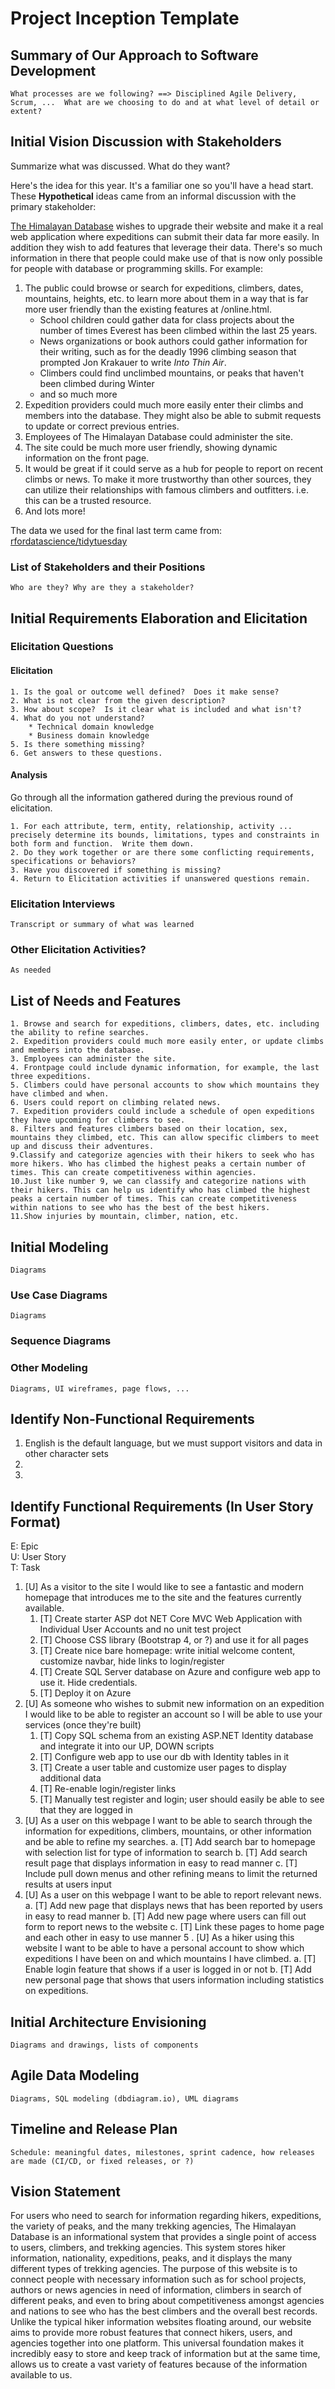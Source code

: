 Project Inception Template
=====================================

## Summary of Our Approach to Software Development

    What processes are we following? ==> Disciplined Agile Delivery, Scrum, ...  What are we choosing to do and at what level of detail or extent?

## Initial Vision Discussion with Stakeholders
Summarize what was discussed.  What do they want?

Here's the idea for this year.  It's a familiar one so you'll have a head start.  These **Hypothetical** ideas came from an informal discussion with the primary stakeholder:

[The Himalayan Database](https://www.himalayandatabase.com/) wishes to upgrade their website and make it a real web application where expeditions can submit their data far more easily.  In addition they wish to add features that leverage their data.  There's so much information in there that people could make use of that is now only possible for people with database or programming skills.  For example:
1. The public could browse or search for expeditions, climbers, dates, mountains, heights, etc. to learn more about them in a way that is far more user friendly than the existing features at /online.html.  
    - School children could gather data for class projects about the number of times Everest has been climbed within the last 25 years.
    - News organizations or book authors could gather information for their writing, such as for the deadly 1996 climbing season that prompted Jon Krakauer to write *Into Thin Air*.
    - Climbers could find unclimbed mountains, or peaks that haven't been climbed during Winter
    - and so much more
2. Expedition providers could much more easily enter their climbs and members into the database.  They might also be able to submit requests to update or correct previous entries.
3. Employees of The Himalayan Database could administer the site.
4. The site could be much more user friendly, showing dynamic information on the front page.
5. It would be great if it could serve as a hub for people to report on recent climbs or news.  To make it more trustworthy than other sources, they can utilize their relationships with famous climbers and outfitters.  i.e. this can be a trusted resource.
6. And lots more!

The data we used for the final last term came from: [rfordatascience/tidytuesday](https://github.com/rfordatascience/tidytuesday/blob/master/data/2020/2020-09-22/readme.md)

### List of Stakeholders and their Positions
    Who are they? Why are they a stakeholder?

## Initial Requirements Elaboration and Elicitation

### Elicitation Questions
#### Elicitation
    1. Is the goal or outcome well defined?  Does it make sense?
    2. What is not clear from the given description?
    3. How about scope?  Is it clear what is included and what isn't?
    4. What do you not understand?
        * Technical domain knowledge
        * Business domain knowledge
    5. Is there something missing?
    6. Get answers to these questions.
#### Analysis
Go through all the information gathered during the previous round of elicitation.  

    1. For each attribute, term, entity, relationship, activity ... precisely determine its bounds, limitations, types and constraints in both form and function.  Write them down.
    2. Do they work together or are there some conflicting requirements, specifications or behaviors?
    3. Have you discovered if something is missing?  
    4. Return to Elicitation activities if unanswered questions remain.

### Elicitation Interviews
    Transcript or summary of what was learned

### Other Elicitation Activities?
    As needed

## List of Needs and Features
	1. Browse and search for expeditions, climbers, dates, etc. including the ability to refine searches.
	2. Expedition providers could much more easily enter, or update climbs and members into the database.
	3. Employees can administer the site.
	4. Frontpage could include dynamic information, for example, the last three expeditions.
	5. Climbers could have personal accounts to show which mountains they have climbed and when.
	6. Users could report on climbing related news.
	7. Expedition providers could include a schedule of open expeditions they have upcoming for climbers to see.
	8. Filters and features climbers based on their location, sex, mountains they climbed, etc. This can allow specific climbers to meet up and discuss their adventures.
	9.Classify and categorize agencies with their hikers to seek who has more hikers. Who has climbed the highest peaks a certain number of times. This can create competitiveness within agencies.
	10.Just like number 9, we can classify and categorize nations with their hikers. This can help us identify who has climbed the highest peaks a certain number of times. This can create competitiveness within nations to see who has the best of the best hikers.
	11.Show injuries by mountain, climber, nation, etc.


## Initial Modeling
    Diagrams

### Use Case Diagrams
    Diagrams

### Sequence Diagrams

### Other Modeling
    Diagrams, UI wireframes, page flows, ...

## Identify Non-Functional Requirements
1. English is the default language, but we must support visitors and data in other character sets
2.
3.

## Identify Functional Requirements (In User Story Format)

E: Epic  
U: User Story  
T: Task  
1. [U] As a visitor to the site I would like to see a fantastic and modern homepage that introduces me to the site and the features currently available.
   1. [T] Create starter ASP dot NET Core MVC Web Application with Individual User Accounts and no unit test project
   2. [T] Choose CSS library (Bootstrap 4, or ?) and use it for all pages
   3. [T] Create nice bare homepage: write initial welcome content, customize navbar, hide links to login/register
   4. [T] Create SQL Server database on Azure and configure web app to use it. Hide credentials.
   5. [T] Deploy it on Azure
2. [U] As someone who wishes to submit new information on an expedition I would like to be able to register an account so I will be able to use your services (once they're built)
   1. [T] Copy SQL schema from an existing ASP.NET Identity database and integrate it into our UP, DOWN scripts
   2. [T] Configure web app to use our db with Identity tables in it
   3. [T] Create a user table and customize user pages to display additional data
   4. [T] Re-enable login/register links
   5. [T] Manually test register and login; user should easily be able to see that they are logged in
3. [U] As a user on this webpage I want to be able to search through the information for expeditions, climbers, mountains, or other information and be able to refine my searches.
   a. [T] Add search bar to homepage with selection list for type of information to search
   b. [T] Add search result page that displays information in easy to read manner
   c. [T] Include pull down menus and other refining means to limit the returned results at users input
4. [U] As a user on this webpage I want to be able to report relevant news.
   a. [T] Add new page that displays news that has been reported by users in easy to read manner
   b. [T] Add new page where users can fill out form to report news to the website
   c. [T] Link these pages to home page and each other in easy to use manner
5 . [U] As a hiker using this website I want to be able to have a personal account to show which expeditions I have been on and which mountains I have climbed.
   a. [T] Enable login feature that shows if a user is logged in or not
   b. [T] Add new personal page that shows that users information including statistics on expeditions.

## Initial Architecture Envisioning
    Diagrams and drawings, lists of components

## Agile Data Modeling
    Diagrams, SQL modeling (dbdiagram.io), UML diagrams

## Timeline and Release Plan
    Schedule: meaningful dates, milestones, sprint cadence, how releases are made (CI/CD, or fixed releases, or ?)

## Vision Statement

   For users who need to search for information regarding hikers, expeditions, the variety of peaks, and the many trekking agencies, The Himalayan Database is an informational system that provides a single point of access to users, climbers, and trekking agencies. This system stores hiker information, nationality, expeditions, peaks, and it displays the many different types of trekking agencies. The purpose of this website is to connect people with necessary information such as for school projects, authors or news agencies in need of information, climbers in search of different peaks, and even to bring about competitiveness amongst agencies and nations to see who has the best climbers and the overall best records. Unlike the typical hiker information websites floating around, our website aims to provide more robust features that connect hikers, users, and agencies together into one platform. This universal foundation makes it incredibly easy to store and keep track of information but at the same time, allows us to create a vast variety of features because of the information available to us.
